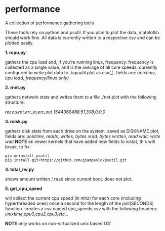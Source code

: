 # performance
A collection of performance gathering tools

These tools rely on python and psutil. If you plan to plot the data,
matplotlib should work fine. All data is currently written to a
respective csv and can be plotted easily.



**1. rcpu.py**

gathers the cpu load and, if you're running linux, frequency. frequency is collected as a single value, and is the average of all core speeds. currently configured to write plot data to ./cpuutil.plot as csv(,). fields are:
*unixtime, cpu load, frequency(linux only)*


**2. rnet.py**

gathers network stats and writes them to a file ./net.plot with the following structure:

*recv,sent,err_in,err_out
1544368488.51,308,0,0,0*


**3. rdisk.py**

gathers disk stats from each drive on the system. saved as DISKNAME.plot, fields are:
*unixtime, reads, writes, bytes read, bytes written, read wait, write wait*
**NOTE** on newer kernels that have added new fields to iostat, this will break. to fix:
```
pip uninstall psutil
pip install git+https://github.com/giampaolo/psutil.git
```
**4. total_rw.py**

shows amount written / read since current boot. does not plot.



**5. get_cpu_speed**

will collect the current cpu speed (in mhz) for each core (including hyperthreaded ones) once a second for the length of the poll(SECONDS) function. creates a csv named cpu_speeds.csv with the following headers:
*unixtime,cpu0,cpu2,cpu3,etc...*

**NOTE** only works on non-virtualized unix based OS'

